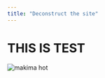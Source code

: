 ```yaml
---
title: "Deconstruct the site"
---
```


# THIS IS TEST
![makima hot](/assets/images/makima-optional.jpg "makima is hot")